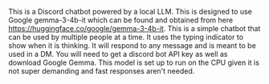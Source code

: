 This is a Discord chatbot powered by a local LLM. This is designed to use Google gemma-3-4b-it which can be found and obtained from here https://huggingface.co/google/gemma-3-4b-it. 
This is a simple chatbot that can be used by multiple people at a time. It uses the typing indicator to show when it is thinking. It will respond to any message and is meant to be used in a DM.
You will need to get a discord bot API key as well as download Google Gemma. This model is set up to run on the CPU given it is not super demanding and fast responses aren't needed.
